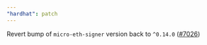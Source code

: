 ```yaml
---
"hardhat": patch
---
```


Revert bump of `micro-eth-signer` version back to `^0.14.0` ([#7026](https://github.com/NomicFoundation/hardhat/issues/7026))
